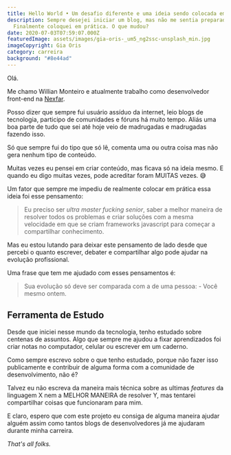 ```yaml
---
title: Hello World • Um desafio diferente e uma ideia sendo colocada em prática
description: Sempre desejei iniciar um blog, mas não me sentia preparado.
  Finalmente coloquei em prática. O que mudou?
date: 2020-07-03T07:59:07.000Z
featuredImage: assets/images/gia-oris-_um5_ng2ssc-unsplash_min.jpg
imageCopyright: Gia Oris
category: carreira
background: "#8e44ad"
---
```

Olá.

Me chamo Willian Monteiro e atualmente trabalho como desenvolvedor front-end na [Nexfar](https://nexfar.com.br/).

Posso dizer que sempre fui usuário assíduo da internet, leio blogs  de tecnologia, participo de comunidades e fóruns há muito tempo. Aliás uma boa parte de tudo que sei até hoje veio de madrugadas e madrugadas fazendo isso.

Só que sempre fui do tipo que só lê, comenta uma ou outra coisa mas não gera nenhum tipo de conteúdo.

Muitas vezes eu pensei em criar conteúdo, mas ficava só na ideia mesmo. E quando eu digo muitas vezes, pode acreditar foram MUITAS vezes. 😅

Um fator que sempre me impediu de realmente colocar em prática essa ideia foi esse pensamento: 

> Eu preciso ser *ultra master fucking senior*, saber a melhor maneira de resolver todos os problemas e criar soluções com a mesma velocidade em que se criam frameworks javascript para começar a compartilhar conhecimento.

Mas eu estou lutando para deixar este pensamento de lado desde que percebi o quanto escrever, debater e compartilhar algo pode ajudar na evolução profissional.

Uma frase que tem me ajudado com esses pensamentos é:

> Sua evolução só deve ser comparada com a de uma pessoa: - Você mesmo ontem.

## Ferramenta de Estudo

Desde que iniciei nesse mundo da tecnologia, tenho estudado sobre centenas de assuntos. Algo que sempre me ajudou a fixar aprendizados foi criar notas no computador, celular ou escrever em um caderno.

Como sempre escrevo sobre o que tenho estudado, porque não fazer isso publicamente e contribuir de alguma forma com a comunidade de desenvolvimento, não é?

Talvez eu não escreva da maneira mais técnica sobre as ultimas *features* da linguagem X nem a MELHOR MANEIRA de resolver Y, mas tentarei compartilhar coisas que funcionaram para mim. 

E claro, espero que com este projeto eu consiga de alguma maneira ajudar alguém assim como tantos blogs de desenvolvedores já me ajudaram durante minha carreira.


*That's all folks.*